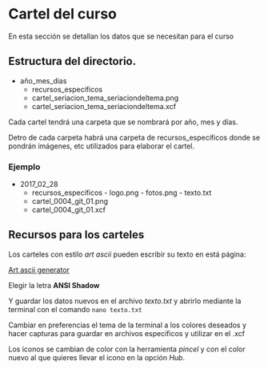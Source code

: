 # Cartel del curso

En esta sección se detallan los datos que se necesitan para el curso

## Estructura del directorio.
- año_mes_dias
    - recursos_especificos
    - cartel_seriacion_tema_seriaciondeltema.png
    - cartel_seriacion_tema_seriaciondeltema.xcf


Cada cartel tendrá una carpeta que se nombrará por año, mes y días.

Detro de cada carpeta habrá una carpeta de recursos_especificos donde se pondrán imágenes, etc utilizados para elaborar el cartel.

### Ejemplo

- 2017_02_28
    - recursos_especificos
            - logo.png
            - fotos.png
            - texto.txt
    - cartel_0004_git_01.png
    - cartel_0004_git_01.xcf

## Recursos para los carteles

Los carteles con estilo *art ascii* pueden escribir su texto en está página:

[Art ascii generator](http://patorjk.com/software/taag/#p=display&f=Graffiti&t=Type%20Something%20)


Elegir la letra **ANSI Shadow**

Y guardar los datos nuevos en el archivo *texto.txt* y abrirlo mediante la terminal con el comando `nano texto.txt`

Cambiar en preferencias el tema de la terminal a los colores deseados y hacer capturas para guardar en archivos especificos y utilizar en el .xcf

Los iconos se cambian de color con la herramienta *pincel* y con el color nuevo al que quieres llevar el icono en la opción *Hub*.


